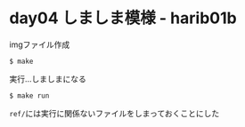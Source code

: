 # day04 しましま模様 - harib01b

imgファイル作成

```
$ make
```

実行...しましまになる

```
$ make run
```

`ref/`には実行に関係ないファイルをしまっておくことにした

